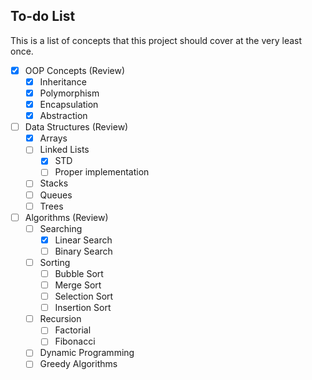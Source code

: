 ## To-do List

This is a list of concepts that this project should cover at the very least once.

- [x] OOP Concepts (Review)
  - [x] Inheritance
  - [x] Polymorphism
  - [x] Encapsulation
  - [x] Abstraction
- [ ] Data Structures (Review)
  - [x] Arrays
  - [ ] Linked Lists
    - [x] STD
    - [ ] Proper implementation
  - [ ] Stacks
  - [ ] Queues
  - [ ] Trees
- [ ] Algorithms (Review)
  - [ ] Searching
    - [x] Linear Search
    - [ ] Binary Search
  - [ ] Sorting
    - [ ] Bubble Sort
    - [ ] Merge Sort
    - [ ] Selection Sort
    - [ ] Insertion Sort
  - [ ] Recursion
    - [ ] Factorial
    - [ ] Fibonacci
  - [ ] Dynamic Programming
  - [ ] Greedy Algorithms
